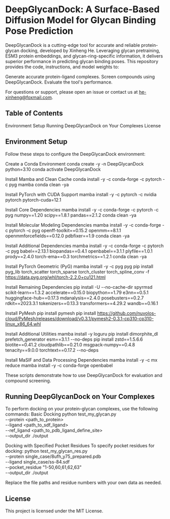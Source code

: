 # DeepGlycanDock: A Surface-Based Diffusion Model for Glycan Binding Pose Prediction
DeepGlycanDock is a cutting-edge tool for accurate and reliable protein-glycan docking, developed by Xinheng He. Leveraging glycan pretraining, ESM3 protein embeddings, and glycan-ring-specific information, it delivers superior performance in predicting glycan binding poses.
This repository provides the code, instructions, and model weights to:

Generate accurate protein-ligand complexes.
Screen compounds using DeepGlycanDock.
Evaluate the tool's performance.

For questions or support, please open an issue or contact us at he-xinheng@foxmail.com.
## Table of Contents
Environment Setup
Running DeepGlycanDock on Your Complexes
License

## Environment Setup
Follow these steps to configure the DeepGlycanDock environment:

Create a Conda Environment
conda create -y -n DeepGlycanDock python=3.10
conda activate DeepGlycanDock


Install Mamba and Clean Cache
conda install -y -c conda-forge -c pytorch -c pyg mamba
conda clean -ya


Install PyTorch with CUDA Support
mamba install -y -c pytorch -c nvidia pytorch pytorch-cuda=12.1


Install Core Dependencies
mamba install -y -c conda-forge -c pytorch -c pyg numpy==1.20 scipy==1.8.1 pandas==2.1.2
conda clean -ya


Install Molecular Modeling Dependencies
mamba install -y -c conda-forge -c pytorch -c pyg openff-toolkit==0.15.2 openmm==8.1.1 openmmforcefields==0.12.0 pdbfixer==1.9
conda clean -ya


Install Additional Dependencies
mamba install -y -c conda-forge -c pytorch -c pyg babel==2.13.1 biopandas==0.4.1 openbabel==3.1.1 plyfile==1.0.1 prody==2.4.0 torch-ema==0.3 torchmetrics==1.2.1
conda clean -ya


Install PyTorch Geometric (PyG)
mamba install -y -c pyg pyg
pip install pyg_lib torch_scatter torch_sparse torch_cluster torch_spline_conv -f https://data.pyg.org/whl/torch-2.2.0+cu121.html


Install Remaining Dependencies
pip install -U --no-cache-dir spyrmsd scikit-learn==1.3.2 accelerate==0.15.0 biopython==1.79 e3nn==0.5.1 huggingface-hub==0.17.3 mdanalysis==2.4.0 posebusters==0.2.7 rdkit==2023.3.1 tokenizers==0.13.3 transformers==4.29.2 wandb==0.16.1


Install PyMesh
pip install pymesh
pip install https://github.com/nuvolos-cloud/PyMesh/releases/download/v0.3.1/pymesh2-0.3.1-cp310-cp310-linux_x86_64.whl


Install Additional Utilities
mamba install -y loguru
pip install dimorphite_dl prefetch_generator esm==3.1.1 --no-deps
pip install zstd==1.5.6.6 biotite==0.41.2 cloudpathlib==0.21.0 msgpack-numpy==0.4.8 tenacity==9.0.0 torchtext==0.17.2 --no-deps


Install MaSIF and Data Processing Dependencies
mamba install -y -c mx reduce
mamba install -y -c conda-forge openbabel


These scripts demonstrate how to use DeepGlycanDock for evaluation and compound screening.
## Running DeepGlycanDock on Your Complexes
To perform docking on your protein-glycan complexes, use the following commands:
Basic Docking
python test_my_glycan.py \
  --protein <path_to_protein> \
  --ligand <path_to_sdf_ligand> \
  --ref_ligand <path_to_pdb_ligand_define_site> \
  --output_dir ./output

Docking with Specified Pocket Residues
To specify pocket residues for docking:
python test_my_glycan_res.py \
  --protein single_case/8ufh_y75_prepared.pdb \
  --ligand single_case/ss-84.sdf \
  --pocket_residue "1-50,60,61,62,63" \
  --output_dir ./output

Replace the file paths and residue numbers with your own data as needed.
## License
This project is licensed under the MIT License.

